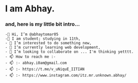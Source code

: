    <h1>I am Abhay.</h1>
   <h3>and, here is my little bit intro...</h3>
   
   
    -👋 Hi, I’m @abhaytomar05 
    -👋 I am student; studying in 11th,
    - 👀 I’m interested to do something new,
    - 🌱 I’m currently learning web development,
    - 💞️ I’m looking to collaborate on ... I'm thinking yetttt.
    - 📫 How to reach me :-
    - 📫 :- abhay.i0am@gmail.com
    - 📫 :- https://t.me/v_uNiquE_IITIAN
    - 📫 :- https://www.instagram.com/itz.mr.unknown.abhay/
                                     
<!---
abhaytomar05/abhaytomar05 is a ✨ special ✨ repository because its `README.md` (this file) appears on your GitHub profile.
You can click the Preview link to take a look at your changes.
--->  

